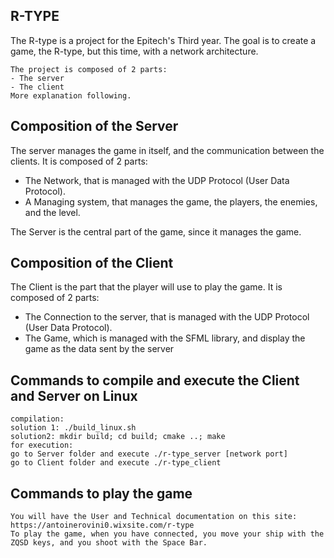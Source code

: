R-TYPE
------
The R-type is a project for the Epitech's Third year. The goal is to create a 
game, the R-type, but this time, with a network architecture. 

```
The project is composed of 2 parts:
- The server
- The client
More explanation following.
```

Composition of the Server
------

The server manages the game in itself, and the communication between the 
clients. It is composed of 2 parts:
- The Network, that is managed with the UDP Protocol (User Data Protocol).
- A Managing system, that manages the game, the players, the enemies, and the 
  level.

The Server is the central part of the game, since it manages the game.

Composition of the Client
------
The Client is the part that the player will use to play the game. It is 
composed of 2 parts:
- The Connection to the server, that is managed with the UDP Protocol (User 
  Data Protocol).
- The Game, which is managed with the SFML library, and display the game as 
  the data sent by the server

Commands to compile and execute the Client and Server on Linux
------
```
compilation:
solution 1: ./build_linux.sh
solution2: mkdir build; cd build; cmake ..; make
for execution:
go to Server folder and execute ./r-type_server [network port]
go to Client folder and execute ./r-type_client 
```

Commands to play the game
------
```
You will have the User and Technical documentation on this site: https://antoinerovini0.wixsite.com/r-type
To play the game, when you have connected, you move your ship with the ZQSD keys, and you shoot with the Space Bar.
```